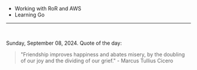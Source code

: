 - Working with RoR and AWS
- Learning Go

---

<br>

<!-- quote_marker -->
Sunday, September 08, 2024. Quote of the day:

> "Friendship improves happiness and abates misery, by the doubling of our joy and the dividing of our grief." - Marcus Tullius Cicero
